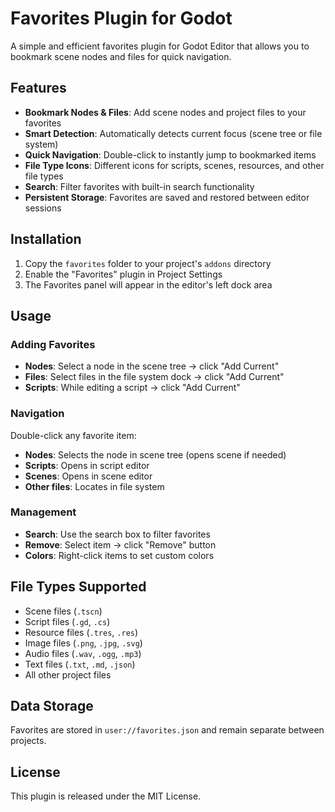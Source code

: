 # Favorites Plugin for Godot

A simple and efficient favorites plugin for Godot Editor that allows you to bookmark scene nodes and files for quick navigation.

## Features

- **Bookmark Nodes & Files**: Add scene nodes and project files to your favorites
- **Smart Detection**: Automatically detects current focus (scene tree or file system)
- **Quick Navigation**: Double-click to instantly jump to bookmarked items
- **File Type Icons**: Different icons for scripts, scenes, resources, and other file types
- **Search**: Filter favorites with built-in search functionality
- **Persistent Storage**: Favorites are saved and restored between editor sessions

## Installation

1. Copy the `favorites` folder to your project's `addons` directory
2. Enable the "Favorites" plugin in Project Settings
3. The Favorites panel will appear in the editor's left dock area

## Usage

### Adding Favorites

- **Nodes**: Select a node in the scene tree → click "Add Current"
- **Files**: Select files in the file system dock → click "Add Current"
- **Scripts**: While editing a script → click "Add Current"

### Navigation

Double-click any favorite item:
- **Nodes**: Selects the node in scene tree (opens scene if needed)
- **Scripts**: Opens in script editor
- **Scenes**: Opens in scene editor
- **Other files**: Locates in file system

### Management

- **Search**: Use the search box to filter favorites
- **Remove**: Select item → click "Remove" button
- **Colors**: Right-click items to set custom colors

## File Types Supported

- Scene files (`.tscn`)
- Script files (`.gd`, `.cs`)
- Resource files (`.tres`, `.res`)
- Image files (`.png`, `.jpg`, `.svg`)
- Audio files (`.wav`, `.ogg`, `.mp3`)
- Text files (`.txt`, `.md`, `.json`)
- All other project files

## Data Storage

Favorites are stored in `user://favorites.json` and remain separate between projects.

## License

This plugin is released under the MIT License.